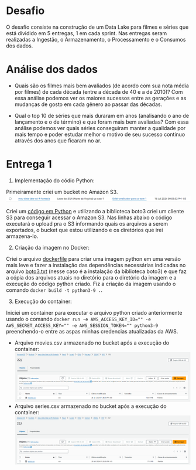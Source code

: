# Desafio

O desafio consiste na construção de um Data Lake para filmes e séries que está dividido em 5 entregas, 1 em cada sprint. Nas entregas seram realizadas a Ingestão, o Armazenamento, o Processamento e o Consumos dos dados.


# Análise dos dados

- Quais são os filmes mais bem avaliados (de acordo com sua nota média por filmes) de cada década (entre a década de 40 e a de 2010)?
    Com essa análise podemos ver os maiores sucessos entre as gerações e as mudanças de gosto em cada gênero ao passar das décadas.

- Qual o top 10 de séries que mais duraram em anos (analisando o ano de lançamento e o de término) e que foram mais bem avaliadas?
    Com essa análise podemos ver quais séries conseguiram manter a qualidade por mais tempo e poder estudar melhor o motivo de seu sucesso continuo através dos anos que ficaram no ar.


# Entrega 1


1. Implementação do códio Python:

Primeiramente criei um bucket no Amazon S3.
![Bucket](../Desafio/etapa-1/evidencias/Screenshot_603.png)

Criei um [código em Python](../Desafio/etapa-1/ingestao.py) e utilizando a biblioteca boto3 criei um cliente S3 para conseguir acessar o Amazon S3.
Nas linhas abaixo o código executará o upload pra o S3 informando quais os arquivos a serem exportados, o bucket que estou utilizando e os diretórios que irei armazena-lo.


2. Criação da imagem no Docker:

Criei o arquivo [dockerfile](../Desafio/etapa-1/dockerfile) para criar uma imagem python em uma versão mais leve e fazer a instalação das dependências necessárias indicadas no arquivo [boto3.txt](../Desafio/etapa-1/boto3.txt) (nesse caso é a instalação da biblioteca boto3) e que faz a cópia dos arquivos atuais no diretório para o diretório da imagem e a execução do código python criado. Fiz a criação da imagem usando o comando ```docker build -t python3-9 .```.


3. Execução do container:

Iniciei um container para executar o arquivo python criado anteriormente usando o comando ```docker run -e AWS_ACCESS_KEY_ID="" -e AWS_SECRET_ACCESS_KEY="" -e AWS_SESSION_TOKEN="" python3-9``` preenchendo-o entre as aspas minhas credencias atualizadas da AWS.

- Arquivo movies.csv armazenado no bucket após a execução do container:
    ![Arquivo movies.csv](../Desafio/etapa-1/evidencias/Screenshot_605.png)
- Arquivo series.csv armazenado no bucket após a execução do container:
    ![Arquivo series.csv](../Desafio/etapa-1/evidencias/Screenshot_606.png)

